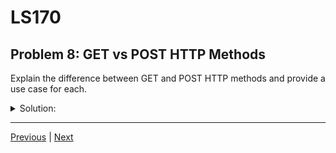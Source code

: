 # LS170
## Problem 8: GET vs POST HTTP Methods

Explain the difference between GET and POST HTTP methods and provide a use case for each.

<details>
<summary>Solution:</summary>

- **GET** is used to request data from a specified resource. Data is appended to the URL as a query string. GET requests should be idempotent (repeating the request has no additional effect). A use case is retrieving a web page.
- **POST** is used to submit data to a server to create or update a resource. Data is sent in the request body, not the URL. POST requests are not idempotent. A use case is submitting a web form.

</details>

---

[Previous](07.md) | [Next](09.md)

